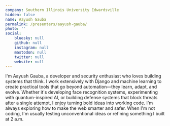 ```yaml
---
company: Southern Illinois University Edwardsville
hidden: false
name: Aayush Gauba
permalink: /presenters/aayush-gauba/
photo: ''
social:
    bluesky: null
    github: null
    instagram: null
    mastodon: null
    twitter: null
    website: null
---
```


I'm Aayush Gauba, a developer and security enthusiast who loves building systems that think. I work extensively with Django and machine learning to create practical tools that go beyond automation—they learn, adapt, and evolve. Whether it's developing face recognition systems, experimenting with quantum-inspired AI, or building defense systems that block threats after a single attempt, I enjoy turning bold ideas into working code. I'm always exploring how to make the web smarter and safer. When I'm not coding, I'm usually testing unconventional ideas or refining something I built at 2 a.m.
